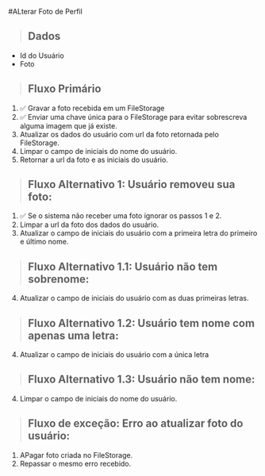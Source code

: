 #ALterar Foto de Perfil

> ## Dados
* Id do Usuário
* Foto

> ## Fluxo Primário
1. ✅ Gravar a foto recebida em um FileStorage
2. ✅ Enviar uma chave única para o FileStorage para evitar sobrescreva alguma imagem que já existe.
3. Atualizar os dados do usuário com url da foto retornada pelo FileStorage.
4. Limpar o campo de iniciais do nome do usuário.
5. Retornar a url da foto e as iniciais do usuário.

> ## Fluxo Alternativo 1: Usuário removeu sua foto:
1. ✅ Se o sistema não receber uma foto ignorar os passos 1 e 2.
3. Limpar a url da foto dos dados do usuário.
4. Atualizar o campo de iniciais do usuário com a primeira letra do primeiro e último nome.

> ## Fluxo Alternativo 1.1: Usuário não tem sobrenome:
4. Atualizar o campo de iniciais do usuário com as duas primeiras letras.

> ## Fluxo Alternativo 1.2: Usuário tem nome com apenas uma letra:
4. Atualizar o campo de iniciais do usuário com a única letra

> ## Fluxo Alternativo 1.3: Usuário não tem nome:
4. Limpar o campo de iniciais do nome do usuário.

> ## Fluxo de exceção: Erro ao atualizar foto do usuário:
1. APagar foto criada no FileStorage.
2. Repassar o mesmo erro recebido.
